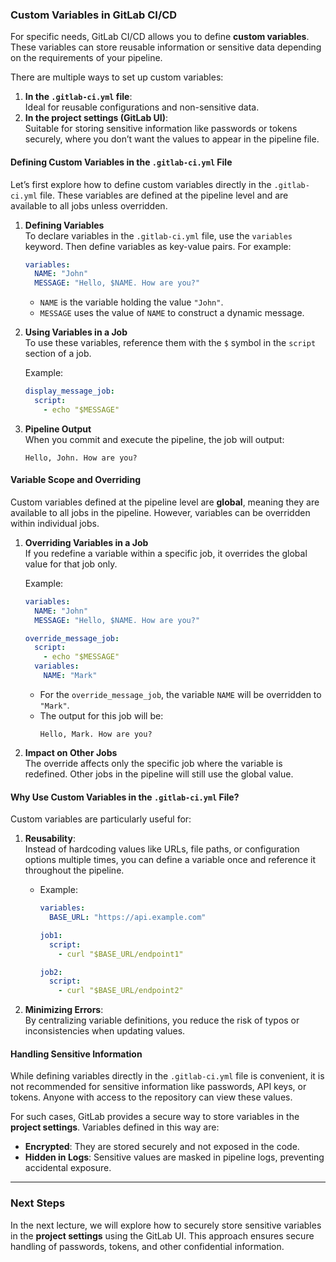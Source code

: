 ### Custom Variables in GitLab CI/CD

For specific needs, GitLab CI/CD allows you to define **custom variables**. These variables can store reusable information or sensitive data depending on the requirements of your pipeline.  

There are multiple ways to set up custom variables:
1. **In the `.gitlab-ci.yml` file**:  
   Ideal for reusable configurations and non-sensitive data.
2. **In the project settings (GitLab UI)**:  
   Suitable for storing sensitive information like passwords or tokens securely, where you don’t want the values to appear in the pipeline file.  

#### Defining Custom Variables in the `.gitlab-ci.yml` File

Let’s first explore how to define custom variables directly in the `.gitlab-ci.yml` file. These variables are defined at the pipeline level and are available to all jobs unless overridden.

1. **Defining Variables**  
   To declare variables in the `.gitlab-ci.yml` file, use the `variables` keyword. Then define variables as key-value pairs. For example:

   ```yaml
   variables:
     NAME: "John"
     MESSAGE: "Hello, $NAME. How are you?"
   ```

   - `NAME` is the variable holding the value `"John"`.
   - `MESSAGE` uses the value of `NAME` to construct a dynamic message.

2. **Using Variables in a Job**  
   To use these variables, reference them with the `$` symbol in the `script` section of a job.  

   Example:
   ```yaml
   display_message_job:
     script:
       - echo "$MESSAGE"
   ```

3. **Pipeline Output**  
   When you commit and execute the pipeline, the job will output:  
   ```
   Hello, John. How are you?
   ```

#### Variable Scope and Overriding

Custom variables defined at the pipeline level are **global**, meaning they are available to all jobs in the pipeline. However, variables can be overridden within individual jobs.

1. **Overriding Variables in a Job**  
   If you redefine a variable within a specific job, it overrides the global value for that job only.

   Example:
   ```yaml
   variables:
     NAME: "John"
     MESSAGE: "Hello, $NAME. How are you?"

   override_message_job:
     script:
       - echo "$MESSAGE"
     variables:
       NAME: "Mark"
   ```

   - For the `override_message_job`, the variable `NAME` will be overridden to `"Mark"`.
   - The output for this job will be:  
     ```
     Hello, Mark. How are you?
     ```

2. **Impact on Other Jobs**  
   The override affects only the specific job where the variable is redefined. Other jobs in the pipeline will still use the global value.

#### Why Use Custom Variables in the `.gitlab-ci.yml` File?

Custom variables are particularly useful for:
1. **Reusability**:  
   Instead of hardcoding values like URLs, file paths, or configuration options multiple times, you can define a variable once and reference it throughout the pipeline.
   - Example:
     ```yaml
     variables:
       BASE_URL: "https://api.example.com"

     job1:
       script:
         - curl "$BASE_URL/endpoint1"

     job2:
       script:
         - curl "$BASE_URL/endpoint2"
     ```

2. **Minimizing Errors**:  
   By centralizing variable definitions, you reduce the risk of typos or inconsistencies when updating values.

#### Handling Sensitive Information

While defining variables directly in the `.gitlab-ci.yml` file is convenient, it is not recommended for sensitive information like passwords, API keys, or tokens. Anyone with access to the repository can view these values.  

For such cases, GitLab provides a secure way to store variables in the **project settings**. Variables defined in this way are:
- **Encrypted**: They are stored securely and not exposed in the code.
- **Hidden in Logs**: Sensitive values are masked in pipeline logs, preventing accidental exposure.

---

### Next Steps

In the next lecture, we will explore how to securely store sensitive variables in the **project settings** using the GitLab UI. This approach ensures secure handling of passwords, tokens, and other confidential information.

